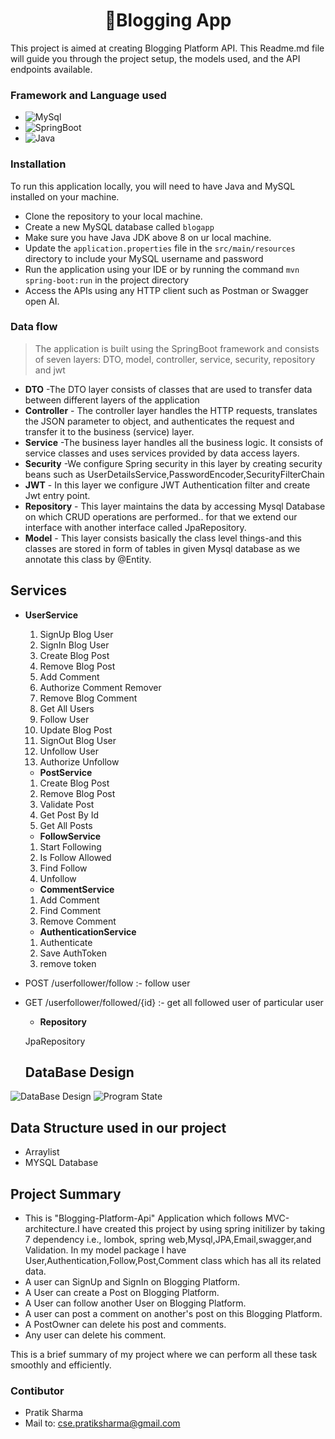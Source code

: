 <h1 align="center"> 
🏡Blogging App</h1>
This project is aimed at creating Blogging Platform API. This Readme.md file will guide you through the project setup, the models used, and the API endpoints available.

 ### Framework and Language used

- ![MySql](https://img.shields.io/badge/DBMS-MYSQL_8.0_or_Higher-blue)
- ![SpringBoot](https://img.shields.io/badge/Framework-SpringBoot-green)
- ![Java](https://img.shields.io/badge/Language-Java%208%20or%20higher-yellow)

 ### Installation

To run this application locally, you will need to have Java and MySQL installed on your machine.

- Clone the repository to your local machine.
- Create a new MySQL database called `blogapp`
- Make sure you have Java JDK above 8 on ur local machine.
- Update the `application.properties` file in the `src/main/resources` directory to include your MySQL username and password
- Run the application using your IDE or by running the command `mvn spring-boot:run` in the project directory
- Access the APIs using any HTTP client such as Postman or Swagger open AI.


### Data flow

> The application is built using the SpringBoot framework and consists of seven layers: DTO, model, controller, service, security, repository and jwt
- **DTO** -The DTO layer consists of classes that are used to transfer data between different layers of the application
- **Controller** - The controller layer handles the HTTP requests, translates the JSON parameter to object, and authenticates the request and transfer it to the business (service) layer.
- **Service** -The business layer handles all the business logic. It consists of service classes and uses services provided by data access layers.
- **Security** -We configure Spring security in this layer by creating security beans such as UserDetailsService,PasswordEncoder,SecurityFilterChain
- **JWT** - In this layer we configure JWT Authentication filter and create Jwt entry point.
- **Repository** - This layer maintains the data by accessing Mysql Database on which CRUD operations are performed.. for that we extend our interface with another interface called JpaRepository.
- **Model** - This layer consists basically the class level things-and this classes are stored in form of tables in given Mysql database as we annotate this class by @Entity.

## Services

* **UserService**

   1. SignUp Blog User
   2. SignIn Blog User
   3. Create Blog Post
   4. Remove Blog Post
   5. Add Comment
   6. Authorize Comment Remover
   7. Remove Blog Comment
   8. Get All Users
   9. Follow User
   10. Update Blog Post
   11. SignOut Blog User
   12. Unfollow User
   13. Authorize Unfollow

  * **PostService**

   1. Create Blog Post
   2. Remove Blog Post
   3. Validate Post
   4. Get Post By Id
   5. Get All Posts


   * **FollowService**

   1. Start Following
   2. Is Follow Allowed
   3. Find Follow
   4. Unfollow
      

   * **CommentService**

   1. Add Comment
   2. Find Comment
   3. Remove Comment
  

   * **AuthenticationService**

   1. Authenticate
   2. Save AuthToken
   3. remove token

- POST /userfollower/follow :- follow user
- GET /userfollower/followed/{id} :- get all followed user of particular user

  * **Repository**

  JpaRepository

  ## **DataBase Design**

![DataBase Design](EER-BloggingApi.png)
![Program State](springboot.png)

## **Data Structure used in our project**
* Arraylist
* MYSQL Database
## **Project Summary**

* This is "Blogging-Platform-Api" Application which follows MVC-architecture.I have created this project by using spring initilizer by taking 7 dependency i.e., lombok, spring web,Mysql,JPA,Email,swagger,and Validation. In my model package I have User,Authentication,Follow,Post,Comment class which has all its related data.
* A user can SignUp and SignIn on Blogging Platform.
* A User can create a Post on Blogging Platform.
* A User can follow another User on Blogging Platform.
* A user can post a comment on another's post on this Blogging Platform.
* A PostOwner can delete his post and comments.
* Any user can delete his comment.

This is a brief summary of my project where we can perform all these task smoothly and efficiently.

 ### Contibutor

* Pratik Sharma
* Mail to: cse.pratiksharma@gmail.com
  
 


